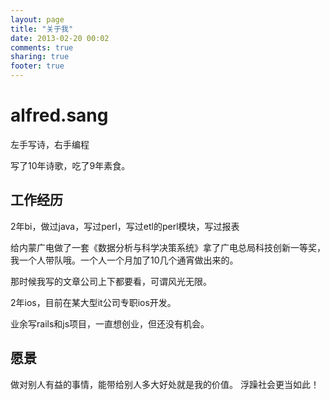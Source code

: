 ```yaml
---
layout: page
title: "关于我"
date: 2013-02-20 00:02
comments: true
sharing: true
footer: true
---
```



# alfred.sang
左手写诗，右手编程

写了10年诗歌，吃了9年素食。

## 工作经历
2年bi，做过java，写过perl，写过etl的perl模块，写过报表

给内蒙广电做了一套《数据分析与科学决策系统》拿了广电总局科技创新一等奖，我一个人带队哦。一个人一个月加了10几个通宵做出来的。

那时候我写的文章公司上下都要看，可谓风光无限。

2年ios，目前在某大型it公司专职ios开发。

业余写rails和js项目，一直想创业，但还没有机会。

## 愿景

做对别人有益的事情，能带给别人多大好处就是我的价值。
浮躁社会更当如此！